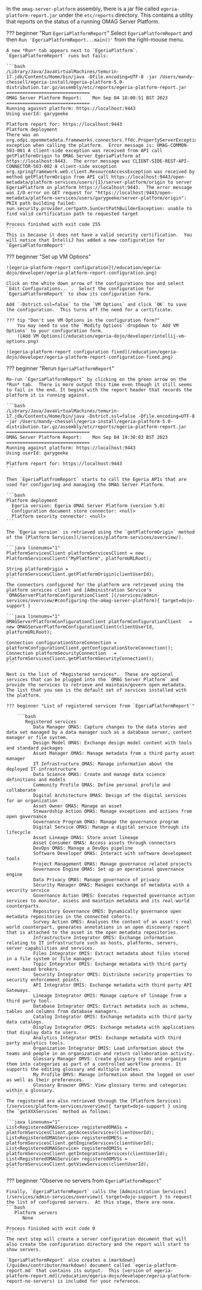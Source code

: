 <!-- SPDX-License-Identifier: CC-BY-4.0 -->
<!-- Copyright Contributors to the Egeria project. -->


In the `omag-server-platform` assembly, there is a jar file called `egeria-platform-report.jar` under the `etc/reports` directory.  This contains a utility that reports on the status of a running OMAG Server Platform.

??? beginner "Run `EgeriaPlatformReport`"
    Select `EgeriaPlatformReport` and then `Run 'EgeriaPlatformReport...main()'` from the right-mouse menu.

    A new *Run* tab appears next to `EgeriaPlatform`.  `EgeriaPlatformReport` runs but fails:

    ```bash
    /Library/Java/JavaVirtualMachines/temurin-17.jdk/Contents/Home/bin/java -Dfile.encoding=UTF-8 -jar /Users/mandy-chessell/egeria-install/egeria-platform-5.0-distribution.tar.gz/assembly/etc/reports/egeria-platform-report.jar
    ===============================
    OMAG Server Platform Report:    Mon Sep 04 18:00:51 BST 2023
    ===============================
    Running against platform: https://localhost:9443
    Using userId: garygeeke
    
    Platform report for: https://localhost:9443
    Platform deployment
    There was an org.odpi.openmetadata.frameworks.connectors.ffdc.PropertyServerException exception when calling the platform.  Error message is: OMAG-COMMON-503-001 A client-side exception was received from API call getPlatformOrigin to OMAG Server EgeriaPlatform at https://localhost:9443.  The error message was CLIENT-SIDE-REST-API-CONNECTOR-503-002 A client-side exception org.springframework.web.client.ResourceAccessException was received by method getPlatformOrigin from API call https://localhost:9443/open-metadata/platform-services/users/{1}/server-platform/origin to server EgeriaPlatform on platform https://localhost:9443.  The error message was I/O error on GET request for "https://localhost:9443/open-metadata/platform-services/users/garygeeke/server-platform/origin": PKIX path building failed: sun.security.provider.certpath.SunCertPathBuilderException: unable to find valid certification path to requested target
    
    Process finished with exit code 255   
    ```
    This is because it does not have a valid security certification.  You will notice that IntelliJ has added a new configuration for `EgeriaPlatformReport'

??? beginner "Set up VM Options"
    
    ![egeria-platform-report configuration](/education/egeria-dojo/developer/egeria-platform-report-configuration.png)

    Click on the white down arrow of the configurations box and select `Edit Configurations...`.  Select the configuration for `EgeriaPlatformReport` to show its configuration form.
    
    Add `-Dstrict.ssl=false` to the `VM Options` and click `OK` to save the configuration.  This turns off the need for a certificate. 
    
    ??? tip "Don't see VM Options in the configuration form?"
        You may need to use the `Modify Options` dropdown to `Add VM Options` to your configuration form.
        ![Add VM Options](/education/egeria-dojo/developer/intellij-vm-options.png)
    
    ![egeria-platform-report configuration fixed](/education/egeria-dojo/developer/egeria-platform-report-configuration-fixed.png)

??? beginner "Rerun `EgeriaPlatformReport`"

    Re-run `EgeriaPlatformReport` by clicking on the green arrow on the *Run* tab.  There is more output this time even though it still seems to fail in the end. It begins with the report header that records the platform it is running against.
    
    ```bash
    /Library/Java/JavaVirtualMachines/temurin-17.jdk/Contents/Home/bin/java -Dstrict.ssl=false -Dfile.encoding=UTF-8 -jar /Users/mandy-chessell/egeria-install/egeria-platform-5.0-distribution.tar.gz/assembly/etc/reports/egeria-platform-report.jar
    ===============================
    OMAG Server Platform Report:    Mon Sep 04 19:38:03 BST 2023
    ===============================
    Running against platform: https://localhost:9443
    Using userId: garygeeke
    
    Platform report for: https://localhost:9443
    ```
    
    Then `EgeriaPlatfromReport` starts to call the Egeria APIs that are used for configuring and managing the OMAG Server Platform.
    
    ```bash
    Platform deployment
      Egeria version: Egeria OMAG Server Platform (version 5.0)
      Configuration document store connector: <null>
      Platform security connector: <null>
    ```
    
    The `Egeria version` is retrieved using the `getPlatformOrigin` method of the [Platform Services](/services/platform-services/overview/).
    
    ```java linenums="1"
    PlatformServicesClient platformServicesClient = new PlatformServicesClient("MyPlatform", platformURLRoot);
         
    String platformOrigin = platformServicesClient.getPlatformOrigin(clientUserId);
    ```
    The connectors configured for the platform are retrieved using the platform services client and [Administration Service's `OMAGServerPlatformConfigurationClient`](/services/admin-services/overview/#configuring-the-omag-server-platform){ target=dojo-support }
    
    ```java linenums="1"
    OMAGServerPlatformConfigurationClient platformConfigurationClient   = new OMAGServerPlatformConfigurationClient(clientUserId, platformURLRoot);
    
    Connection configurationStoreConnection = platformConfigurationClient.getConfigurationStoreConnection();
    Connection platformSecurityConnection   = platformServicesClient.getPlatformSecurityConnection();
    ```
    
    Next is the list of *Registered services*.  These are optional services that can be plugged into the `OMAG Server Platform` and provide the services to retrieve and maintain/govern open metadata. The list that you see is the default set of services installed with the platform.  

    ??? beginner "List of registered services from `EgeriaPlatformReport`"
        
        ```bash      
           Registered services
              Data Manager OMAS: Capture changes to the data stores and data set managed by a data manager such as a database server, content manager or file system.
              Design Model OMAS: Exchange design model content with tools and standard packages
              Asset Manager OMAS: Manage metadata from a third party asset manager
              IT Infrastructure OMAS: Manage information about the deployed IT infrastructure
              Data Science OMAS: Create and manage data science definitions and models
              Community Profile OMAS: Define personal profile and collaborate
              Digital Architecture OMAS: Design of the digital services for an organization
              Asset Owner OMAS: Manage an asset
              Stewardship Action OMAS: Manage exceptions and actions from open governance
              Governance Program OMAS: Manage the governance program
              Digital Service OMAS: Manage a digital service through its lifecycle
              Asset Lineage OMAS: Store asset lineage
              Asset Consumer OMAS: Access assets through connectors
              DevOps OMAS: Manage a DevOps pipeline
              Software Developer OMAS: Interact with software development tools
              Project Management OMAS: Manage governance related projects
              Governance Engine OMAS: Set up an operational governance engine
              Data Privacy OMAS: Manage governance of privacy
              Security Manager OMAS: Manages exchange of metadata with a security service
              Governance Action OMES: Executes requested governance action services to monitor, assess and maintain metadata and its real-world counterparts.
              Repository Governance OMES: Dynamically governance open metadata repositories in the connected cohorts.
              Survey Action OMES: Analyses the content of an asset's real world counterpart, generates annotations in an open discovery report that is attached to the asset in the open metadata repositories.
              Infrastructure Integrator OMIS: Exchange information relating to IT infrastructure such as hosts, platforms, servers, server capabilities and services.
              Files Integrator OMIS: Extract metadata about files stored in a file system or file manager.
              Topic Integrator OMIS: Exchange metadata with third party event-based brokers.
              Security Integrator OMIS: Distribute security properties to security enforcement points.
              API Integrator OMIS: Exchange metadata with third party API Gateways.
              Lineage Integrator OMIS: Manage capture of lineage from a third party tool.
              Database Integrator OMIS: Extract metadata such as schema, tables and columns from database managers.
              Catalog Integrator OMIS: Exchange metadata with third party data catalogs.
              Display Integrator OMIS: Exchange metadata with applications that display data to users.
              Analytics Integrator OMIS: Exchange metadata with third party analytics tools.
              Organization Integrator OMIS: Load information about the teams and people in an organization and return collaboration activity.
              Glossary Manager OMVS: Create glossary terms and organize them into categories as part of a controlled workflow process. It supports the editing glossary and multiple states.
              My Profile OMVS: Manage information about the logged on user as well as their preferences.
              Glossary Browser OMVS: View glossary terms and categories within a glossary.
        ```
    The registered are also retrieved through the [Platform Services](/services/platform-services/overview){ target=dojo-support } using the `getXXXServices` method as follows:
    
    ```java linenums="1"
    List<RegisteredOMAGService> registeredOMASs = platformServicesClient.getAccessServices(clientUserId);
    List<RegisteredOMAGService> registeredOMESs = platformServicesClient.getEngineServices(clientUserId);
    List<RegisteredOMAGService> registeredOMISs = platformServicesClient.getIntegrationServices(clientUserId);
    List<RegisteredOMAGService> registeredOMVSs = platformServicesClient.getViewServices(clientUserId);
    ```
??? beginner "Observe no servers from `EgeriaPlatformReport`"
    
    Finally, `EgeriaPlatformReport` calls the [Administration Services](/services/admin-services/overview){ target=dojo-support } to request the list of configured servers.  At this stage, there are none.
    ```bash      
       Platform servers
          None
    
    Process finished with exit code 0
    ```
    The next step will create a server configuration document that will also create the configuration directory and the report will start to show servers.  

    `EgeriaPlatformReport` also creates a [markdown](/guides/contributor/markdown) document called `egeria-platform-report.md` that contains its output.  This [version of egeria-platform-report.md](/education/egeria-dojo/developer/egeria-platform-report-no-servers) is included for your reference.        